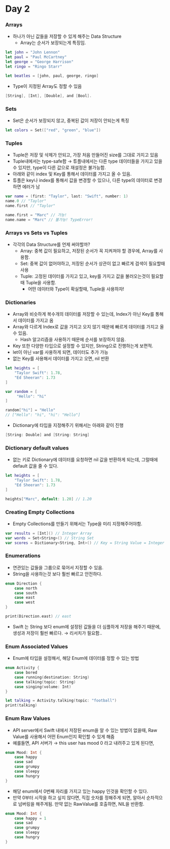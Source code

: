 # Day 2

### Arrays

- 하나가 아닌 값들을 저장할 수 있게 해주는 Data Structure
    - Array는 순서가 보장되는게 특징임.

```swift
let john = "John Lennon"
let paul = "Paul McCartney"
let george = "George Harrison"
let ringo = "Ringo Starr"

let beatles = [john, paul, george, ringo]
```

- Type이 지정된 Array도 정할 수 있음

```swift
[String], [Int], [Double], and [Bool].
```

### Sets

- Set은 순서가 보장되지 않고, 중복된 값이 저장이 안되는게 특징

```swift
let colors = Set(["red", "green", "blue"])
```

### Tuples

- Tuple은 저장 및 삭제가 안되고, 가장 처음 만들어진 size를 그대로 가지고 있음
- Tuple내에서는 type-safe함 → 튜플내에서는 다른 type 데이터들을 가지고 있을 수 있지만, type이 다른 값으로 재설정은 불가능함.
- 아래와 같이 index 및 Key를 통해서 데이터를 가지고 올 수 있음.
- 튜플은 key나 index를 통해서 값을 변경할 수 있으나, 다른 type의 데이터로 변경하면 에러가 남

```swift
var name = (first: "Taylor", last: "Swift", number: 1)
name.0 // "Taylor"
name.first // "Taylor"

name.first = "Marc" // 가능!
name.name = "Marc" // 불가능! TypeError!
```

### Arrays vs Sets vs Tuples

- 각각의 Data Structure를 언제 써야할까?
    - Array: 중복 값이 필요하고, 저장된 순서가 꼭 지켜져야 할 경우에, Array를 사용함.
    - Set: 중복 값이 없어야하고, 저장된 순서가 상관이 없고 빠르게 검색이 필요할때 사용
    - Tuple: 고정된 데이터를 가지고 있고, key를 가지고 값을 불러오는것이 필요할때 Tuple을 사용함.
        - 어떤 데이터와 Type이 확실할때, Tuple을 사용하자!

### Dictionaries

- Array와 비슷하게 복수개의 데이터를 저장할 수 있는데, Index가 아닌 Key를 통해서 데이터를 가지고 옴
- Array와 다르게 Index로 값을 가지고 오지 않기 때문에 빠르게 데이터를 가지고 올 수 있음.
    - Hash 알고리즘을 사용하기 때문에 순서를 보장하지 않음.
- Key 또한 다양한 타입으로 설정할 수 있지만, String으로 진행하는게 보편적.
- let이 아닌 var를 사용하게 되면, 데이터도 추가 가능
- 없는 Key를 사용해서 데이터를 가지고 오면, nil 반환

```swift
let heights = [
    "Taylor Swift": 1.78,
    "Ed Sheeran": 1.73
]

var random = [
     "Hello": "hi"
]

random["hi"] = "Hello"
// ["Hello": "hi", "hi": "Hello"]
```

- Dictionary에 타입을 지정해주기 위해서는 아래와 같이 진행

```swift
[String: Double] and [String: String]
```

### Dictionary default values

- 없는 키로 Dictionary에 데이터를 요청하면 nil 값을 반환하게 되는데, 그럴때에 default 값을 줄 수 있다.

```swift
let heights = [
    "Taylor Swift": 1.78,
    "Ed Sheeran": 1.73
]

heights["Marc", default: 1.20] // 1.20
```

### Creating Empty Collections

- Empty Collections를 만들기 위해서는 Type을 미리 지정해주어야함.

```swift
var results = [Int]() // Integer Array
var words = Set<String>() // String Set
var scores = Dictionary<String, Int>() // Key = String Value = Integer Dictionary
```

### Enumerations

- 연관있는 값들을 그룹으로 묶어서 지정할 수 있음.
- String을 사용하는것 보다 훨씬 빠르고 안전하다.

```swift
enum Direction {
    case north
    case south
    case east
    case west
}

print(Direction.east) // east
```

- Swift 는 String 보다 enum에 설정된 값들을 더 심플하게 저장을 해주기 때문에, 생성과 저장이 훨씬 빠르다. → 리서치가 필요함..

### Enum Associated Values

- Enum에 타입을 설정해서, 해당 Enum에 데이터를 정할 수 있는 방법

```swift
enum Activity {
    case bored
    case running(destination: String)
    case talking(topic: String)
    case singing(volume: Int)
}

let talking = Activity.talking(topic: "football")
print(talking)
```

### Enum Raw Values

- API server에서 Swift 내에서 저장된 enum을 알 수 있는 방법이 없을때, Raw Value를 사용해서 어떤 Enum인지 확인할 수 있게 해줌
- 예를들면, API 서버가 → this user has mood 0 라고 내려주고 있게 된다면,

```swift
enum Mood: Int {
    case happy
    case sad
    case grumpy
    case sleepy
    case hungry
}
```

- 해당 enum에서 0번째 자리를 가지고 있는 happy 인것을 확인할 수 있다.
- 만약 0부터 시작을 하고 싶지 않다면, 직접 숫자를 정해주게 되면, 알아서 순차적으로 넘버링을 해주게됨. 만약 없는 RawValue를 호출하면, NIL을 반환함.

```swift
enum Mood: Int {
    case happy = 1
    case sad
    case grumpy
    case sleepy
    case hungry
}
```

